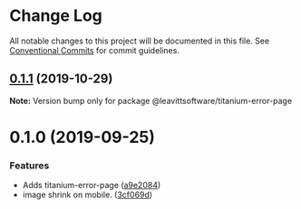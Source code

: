 # Change Log

All notable changes to this project will be documented in this file.
See [Conventional Commits](https://conventionalcommits.org) for commit guidelines.

## [0.1.1](https://github.com/LeavittSoftware/titanium-elements/compare/@leavittsoftware/titanium-error-page@0.1.0...@leavittsoftware/titanium-error-page@0.1.1) (2019-10-29)

**Note:** Version bump only for package @leavittsoftware/titanium-error-page





# 0.1.0 (2019-09-25)


### Features

* Adds titanium-error-page ([a9e2084](https://github.com/LeavittSoftware/titanium-elements/commit/a9e2084))
* image shrink on mobile. ([3cf069d](https://github.com/LeavittSoftware/titanium-elements/commit/3cf069d))
